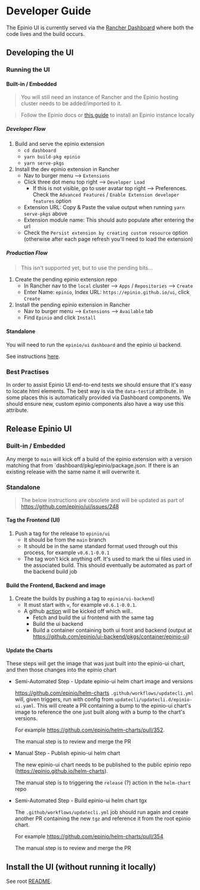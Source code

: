 # Developer Guide

The Epinio UI is currently served via the [Rancher Dashboard](https://github.com/rancher/dashboard) where both the code lives and the build occurs.

## Developing the UI

### Running the UI
#### Built-in / Embedded

> You will still need an instance of Rancher and the Epinio hosting cluster needs to be added/imported to it.

> Follow the Epinio docs or [this guide](install-epinio.md) to install an Epinio instance locally

##### Developer Flow
1. Build and serve the epinio extension
   - `cd dashboard`
   - `yarn build-pkg epinio`
   - `yarn serve-pkgs`
2. Install the dev epinio extension in Rancher
   - Nav to burger menu --> `Extensions`
   - Click three dot menu top right --> `Developer Load`
      - If this is not visible, go to user avatar top right --> Preferences. Check the `Advanced Features` / `Enable Extension developer features` option
   - Extension URL: Copy & Paste the value output when running `yarn serve-pkgs` above
   - Extension module name: This should auto populate after entering the url
   - Check the `Persist extension by creating custom resource` option (otherwise after each page refresh you'll need to load the extension)

##### Production Flow
> This isn't supported yet, but to use the pending bits...
1. Create the pending epinio extension repo
   - In Rancher nav to the `local` cluster --> `Apps` / `Repositories` --> `Create`
   - Enter Name: `epinio`, Index URL: `https://epinio.github.io/ui`, click `Create`
2. Install the pending epinio extension in Rancher
   - Nav to burger menu --> `Extensions` --> `Available` tab
   - Find `Epinio` and click `Install`

#### Standalone

You will need to run the `epinio/ui` `dashboard` and the epinio ui backend.

See instructions [here](../../dashboard/README.md).

### Best Practises

In order to assist Epinio UI end-to-end tests we should ensure that it's easy to locate html elements. The best way is via the `data-testid` attribute. In some places this is automatically provided via Dashboard components. We should ensure new, custom epinio components also have a way use this attribute.

## Release Epinio UI

### Built-in / Embedded

Any merge to `main` will kick off a build of the epinio extension with a version matching that from `dashboard/pkg/epinio/package.json. If there is an existing release with the same name it will overwrite it.

### Standalone

> The below instructions are obsolete and will be updated as part of https://github.com/epinio/ui/issues/248

#### Tag the Frontend (UI)
1. Push a tag for the release to `epinio/ui`
   - It should be from the `main` branch
   - It should be in the same standard format used through out this process, for example `v0.6.1-0.0.1`
   - The tag won't kick anything off. It's used to mark the ui files used in the associated build. This should eventually be automated as part of the backend build job

#### Build the Frontend, Backend and image
1. Create the builds by pushing a tag to `epinio/ui-backend`)
   - It must start with `v`, for example `v0.6.1-0.0.1`.
   - A github [action](https://github.com/epinio/ui-backend/actions) will be kicked off which will..
     - Fetch and build the ui frontend with the same tag
     - Build the ui backend
     - Build a container containing both ui front and backend (output at https://github.com/epinio/ui-backend/pkgs/container/epinio-ui)


#### Update the Charts

These steps will get the image that was just built into the epinio-ui chart, and then those changes into the epinio chart

- Semi-Automated Step - Update epinio-ui helm chart image and versions

   https://github.com/epinio/helm-charts `.github/workflows/updatecli.yml` will, given triggers, run with config from `updatecli/updatecli.d/epinio-ui.yaml`. This will create a PR containing a bump to the epinio-ui chart's image to reference the one just built along with a bump to the chart's versions.

   For example https://github.com/epinio/helm-charts/pull/352.

   The manual step is to review and merge the PR

- Manual Step - Publish epinio-ui helm chart

   The new epinio-ui chart needs to be published to the public epinio repo (https://epinio.github.io/helm-charts). 

   The manual step is to triggering the `release` (?) action in the `helm-chart` repo

- Semi-Automated Step - Build epinio-ui helm chart tgx

   The `.github/workflows/updatecli.yml` job should run again and create another PR containing the new `tgz` and reference it from the root epinio chart. 

   For example https://github.com/epinio/helm-charts/pull/354

   The manual step is to review and merge the PR


## Install the UI (without running it locally)

See root [README](https://github.com/epinio/ui).

